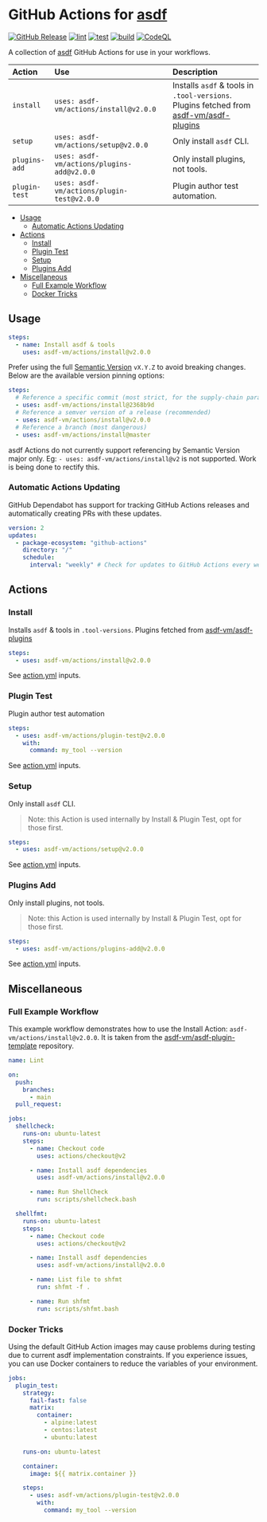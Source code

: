 # GitHub Actions for [asdf](github.com/asdf-vm/asdf)

[![GitHub Release](https://img.shields.io/github/release/asdf-vm/actions.svg?color=green)](https://github.com/asdf-vm/actions/releases)
[![lint](https://github.com/asdf-vm/actions/workflows/lint/badge.svg?branch=master)](https://github.com/asdf-vm/actions/actions)
[![test](https://github.com/asdf-vm/actions/workflows/test/badge.svg?branch=master)](https://github.com/asdf-vm/actions/actions)
[![build](https://github.com/asdf-vm/actions/workflows/build/badge.svg?branch=master)](https://github.com/asdf-vm/actions/actions)
[![CodeQL](https://github.com/asdf-vm/actions/workflows/CodeQL/badge.svg?branch=master)](https://github.com/asdf-vm/actions/actions)

A collection of [asdf](github.com/asdf-vm/asdf) GitHub Actions for use in your
workflows.

| Action        | Use                                        | Description                                                                                                                       |
| :------------ | :----------------------------------------- | :-------------------------------------------------------------------------------------------------------------------------------- |
| `install`     | `uses: asdf-vm/actions/install@v2.0.0`     | Installs `asdf` & tools in `.tool-versions`. Plugins fetched from [asdf-vm/asdf-plugins](https://github.com/asdf-vm/asdf-plugins) |
| `setup`       | `uses: asdf-vm/actions/setup@v2.0.0`       | Only install `asdf` CLI.                                                                                                          |
| `plugins-add` | `uses: asdf-vm/actions/plugins-add@v2.0.0` | Only install plugins, not tools.                                                                                                  |
| `plugin-test` | `uses: asdf-vm/actions/plugin-test@v2.0.0` | Plugin author test automation.                                                                                                    |

<!-- TOC -->

- [Usage](#usage)
  - [Automatic Actions Updating](#automatic-actions-updating)
- [Actions](#actions)
  - [Install](#install)
  - [Plugin Test](#plugin-test)
  - [Setup](#setup)
  - [Plugins Add](#plugins-add)
- [Miscellaneous](#miscellaneous)
  - [Full Example Workflow](#full-example-workflow)
  - [Docker Tricks](#docker-tricks)

<!-- TOC -->

## Usage

```yaml
steps:
  - name: Install asdf & tools
    uses: asdf-vm/actions/install@v2.0.0
```

Prefer using the full [Semantic Version](https://semver.org/) `vX.Y.Z` to avoid
breaking changes. Below are the available version pinning options:

```yaml
steps:
  # Reference a specific commit (most strict, for the supply-chain paranoid)
  - uses: asdf-vm/actions/install@2368b9d
  # Reference a semver version of a release (recommended)
  - uses: asdf-vm/actions/install@v2.0.0
  # Reference a branch (most dangerous)
  - uses: asdf-vm/actions/install@master
```

<!-- TODO(jthegedus): update release-please workflow to delete the old major and tag a new major on each release. -->

asdf Actions do not currently support referencing by Semantic Version major
only. Eg: `- uses: asdf-vm/actions/install@v2` is not supported. Work is being
done to rectify this.

### Automatic Actions Updating

GitHub Dependabot has support for tracking GitHub Actions releases and
automatically creating PRs with these updates.

```yaml
version: 2
updates:
  - package-ecosystem: "github-actions"
    directory: "/"
    schedule:
      interval: "weekly" # Check for updates to GitHub Actions every week
```

## Actions

### Install

Installs `asdf` & tools in `.tool-versions`. Plugins fetched from
[asdf-vm/asdf-plugins](https://github.com/asdf-vm/asdf-plugins)

```yaml
steps:
  - uses: asdf-vm/actions/install@v2.0.0
```

<!-- TODO(jthegedus): capture action.yml options in a markdown table here. Show usage examples for each option. -->

See [action.yml](install/action.yml) inputs.

### Plugin Test

Plugin author test automation

```yaml
steps:
  - uses: asdf-vm/actions/plugin-test@v2.0.0
    with:
      command: my_tool --version
```

<!-- TODO(jthegedus): capture action.yml options in a markdown table here. Show usage examples for each option. -->

See [action.yml](plugin-test/action.yml) inputs.

### Setup

Only install `asdf` CLI.

> Note: this Action is used internally by Install & Plugin Test, opt for those
> first.

```yaml
steps:
  - uses: asdf-vm/actions/setup@v2.0.0
```

<!-- TODO(jthegedus): capture action.yml options in a markdown table here. Show usage examples for each option. -->

See [action.yml](setup/action.yml) inputs.

### Plugins Add

Only install plugins, not tools.

> Note: this Action is used internally by Install & Plugin Test, opt for those
> first.

```yaml
steps:
  - uses: asdf-vm/actions/plugins-add@v2.0.0
```

<!-- TODO(jthegedus): capture action.yml options in a markdown table here. Show usage examples for each option. -->

See [action.yml](plugins-add/action.yml) inputs.

## Miscellaneous

### Full Example Workflow

This example workflow demonstrates how to use the Install Action:
`asdf-vm/actions/install@v2.0.0`. It is taken from the
[asdf-vm/asdf-plugin-template](https://github.com/asdf-vm/asdf-plugin-template)
repository.

```yaml
name: Lint

on:
  push:
    branches:
      - main
  pull_request:

jobs:
  shellcheck:
    runs-on: ubuntu-latest
    steps:
      - name: Checkout code
        uses: actions/checkout@v2

      - name: Install asdf dependencies
        uses: asdf-vm/actions/install@v2.0.0

      - name: Run ShellCheck
        run: scripts/shellcheck.bash

  shellfmt:
    runs-on: ubuntu-latest
    steps:
      - name: Checkout code
        uses: actions/checkout@v2

      - name: Install asdf dependencies
        uses: asdf-vm/actions/install@v2.0.0

      - name: List file to shfmt
        run: shfmt -f .

      - name: Run shfmt
        run: scripts/shfmt.bash
```

### Docker Tricks

Using the default GitHub Action images may cause problems during testing due to
current asdf implementation constraints. If you experience issues, you can use
Docker containers to reduce the variables of your environment.

```yaml
jobs:
  plugin_test:
    strategy:
      fail-fast: false
      matrix:
        container:
          - alpine:latest
          - centos:latest
          - ubuntu:latest

    runs-on: ubuntu-latest

    container:
      image: ${{ matrix.container }}

    steps:
      - uses: asdf-vm/actions/plugin-test@v2.0.0
        with:
          command: my_tool --version
```
